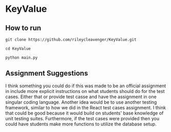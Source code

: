 # KeyValue

## How to run

```
git clone https://github.com/rileycleavenger/KeyValue.git
```
```
cd KeyValue
```
```
python main.py
```
## Assignment Suggestions
I think something you could do if this was made to be an official assignment in include more explicit instructions on what students should do for the test cases. Either that or provide test casse and have the assignment in one singular coding language. Another idea would be to use another testing framework, similar to how we did in the React test cases assignment. I think that could be good because it would build on students' base knowledge of unit testing suites. Furthermore, if the test cases were provided then you could have students make more functions to utilize the database setup.
 
